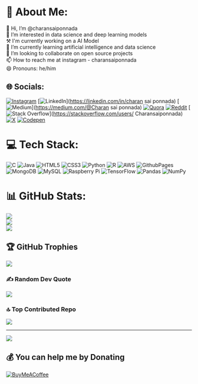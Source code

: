 # 💫 About Me:
👋 Hi, I’m @charansaiponnada<br>👀 I’m interested in data science and deep learning models<br>⚒️ I'm currently working on a AI Model <br>🌱 I’m currently learning artificial intelligence and data science<br>💞️ I’m looking to collaborate on open source projects<br>📫 How to reach me at instagram - charansaiponnada<br>😄 Pronouns: he/him<br>


## 🌐 Socials:
[![Instagram](https://img.shields.io/badge/Instagram-%23E4405F.svg?logo=Instagram&logoColor=white)](https://instagram.com/Charansaiponnada) [![LinkedIn](https://img.shields.io/badge/LinkedIn-%230077B5.svg?logo=linkedin&logoColor=white)](https://linkedin.com/in/charan sai ponnada) [![Medium](https://img.shields.io/badge/Medium-12100E?logo=medium&logoColor=white)](https://medium.com/@Charan sai ponnada) [![Quora](https://img.shields.io/badge/Quora-%23B92B27.svg?logo=Quora&logoColor=white)](https://quora.com/profile/Charan-495) [![Reddit](https://img.shields.io/badge/Reddit-%23FF4500.svg?logo=Reddit&logoColor=white)](https://reddit.com/user/Entire-Photo6654) [![Stack Overflow](https://img.shields.io/badge/-Stackoverflow-FE7A16?logo=stack-overflow&logoColor=white)](https://stackoverflow.com/users/ Charansaiponnada) [![X](https://img.shields.io/badge/X-black.svg?logo=X&logoColor=white)](https://x.com/Charan_1486) [![Codepen](https://img.shields.io/badge/Codepen-000000?style=for-the-badge&logo=codepen&logoColor=white)](https://codepen.io/charansaiponnada) 

# 💻 Tech Stack:
![C](https://img.shields.io/badge/c-%2300599C.svg?style=for-the-badge&logo=c&logoColor=white) ![Java](https://img.shields.io/badge/java-%23ED8B00.svg?style=for-the-badge&logo=openjdk&logoColor=white) ![HTML5](https://img.shields.io/badge/html5-%23E34F26.svg?style=for-the-badge&logo=html5&logoColor=white) ![CSS3](https://img.shields.io/badge/css3-%231572B6.svg?style=for-the-badge&logo=css3&logoColor=white) ![Python](https://img.shields.io/badge/python-3670A0?style=for-the-badge&logo=python&logoColor=ffdd54) ![R](https://img.shields.io/badge/r-%23276DC3.svg?style=for-the-badge&logo=r&logoColor=white) ![AWS](https://img.shields.io/badge/AWS-%23FF9900.svg?style=for-the-badge&logo=amazon-aws&logoColor=white) ![GithubPages](https://img.shields.io/badge/github%20pages-121013?style=for-the-badge&logo=github&logoColor=white) ![MongoDB](https://img.shields.io/badge/MongoDB-%234ea94b.svg?style=for-the-badge&logo=mongodb&logoColor=white) ![MySQL](https://img.shields.io/badge/mysql-4479A1.svg?style=for-the-badge&logo=mysql&logoColor=white) ![Raspberry Pi](https://img.shields.io/badge/-RaspberryPi-C51A4A?style=for-the-badge&logo=Raspberry-Pi) ![TensorFlow](https://img.shields.io/badge/TensorFlow-%23FF6F00.svg?style=for-the-badge&logo=TensorFlow&logoColor=white) ![Pandas](https://img.shields.io/badge/pandas-%23150458.svg?style=for-the-badge&logo=pandas&logoColor=white) ![NumPy](https://img.shields.io/badge/numpy-%23013243.svg?style=for-the-badge&logo=numpy&logoColor=white)
# 📊 GitHub Stats:
![](https://github-readme-stats.vercel.app/api?username=charansaiponnada&theme=nightowl&hide_border=false&include_all_commits=false&count_private=false)<br/>
![](https://github-readme-streak-stats.herokuapp.com/?user=charansaiponnada&theme=nightowl&hide_border=false)<br/>
![](https://github-readme-stats.vercel.app/api/top-langs/?username=charansaiponnada&theme=nightowl&hide_border=false&include_all_commits=false&count_private=false&layout=compact)

## 🏆 GitHub Trophies
![](https://github-profile-trophy.vercel.app/?username=charansaiponnada&theme=radical&no-frame=false&no-bg=true&margin-w=4)

### ✍️ Random Dev Quote
![](https://quotes-github-readme.vercel.app/api?type=horizontal&theme=radical)

### 🔝 Top Contributed Repo
![](https://github-contributor-stats.vercel.app/api?username=charansaiponnada&limit=5&theme=dark&combine_all_yearly_contributions=true)

---
[![](https://visitcount.itsvg.in/api?id=charansaiponnada&icon=8&color=13)](https://visitcount.itsvg.in)

  ## 💰 You can help me by Donating
  [![BuyMeACoffee](https://img.shields.io/badge/Buy%20Me%20a%20Coffee-ffdd00?style=for-the-badge&logo=buy-me-a-coffee&logoColor=black)](https://buymeacoffee.com/charansaiponnada) 

  
<!-- Proudly created with GPRM ( https://gprm.itsvg.in ) -->
